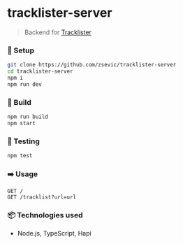 # tracklister-server
> Backend for [Tracklister](https://sevic.me/tracklister)

### :wrench: Setup

```bash
git clone https://github.com/zsevic/tracklister-server
cd tracklister-server
npm i
npm run dev
```

### :construction_worker: Build

```bash
npm run build
npm start
```

### :rotating_light: Testing

```bash
npm test
```

### :arrow_right: Usage

```
GET /
GET /tracklist?url=url
```

### :package: Technologies used
* Node.js, TypeScript, Hapi
